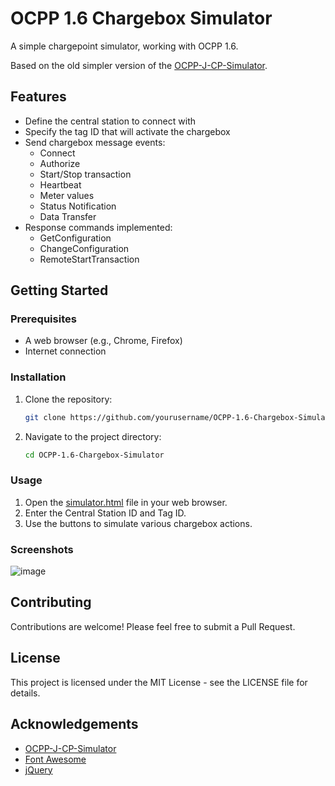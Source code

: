 # OCPP 1.6 Chargebox Simulator

A simple chargepoint simulator, working with OCPP 1.6.

Based on the old simpler version of the [OCPP-J-CP-Simulator](https://github.com/nenecmrf/OCPP-J-CP-Simulator).

## Features

- Define the central station to connect with
- Specify the tag ID that will activate the chargebox
- Send chargebox message events:
  - Connect
  - Authorize
  - Start/Stop transaction
  - Heartbeat
  - Meter values
  - Status Notification
  - Data Transfer
- Response commands implemented:
  - GetConfiguration
  - ChangeConfiguration
  - RemoteStartTransaction

## Getting Started

### Prerequisites

- A web browser (e.g., Chrome, Firefox)
- Internet connection

### Installation

1. Clone the repository:
    ```sh
    git clone https://github.com/yourusername/OCPP-1.6-Chargebox-Simulator.git
    ```
2. Navigate to the project directory:
    ```sh
    cd OCPP-1.6-Chargebox-Simulator
    ```

### Usage

1. Open the [simulator.html](http://_vscodecontentref_/0) file in your web browser.
2. Enter the Central Station ID and Tag ID.
3. Use the buttons to simulate various chargebox actions.

### Screenshots

![image](https://github.com/user-attachments/assets/2b9bf226-22a8-4d91-92b7-dbcbf83cd2fe)


## Contributing

Contributions are welcome! Please feel free to submit a Pull Request.

## License

This project is licensed under the MIT License - see the LICENSE file for details.

## Acknowledgements

- [OCPP-J-CP-Simulator](https://github.com/nenecmrf/OCPP-J-CP-Simulator)
- [Font Awesome](https://fontawesome.com/)
- [jQuery](https://jquery.com/)
